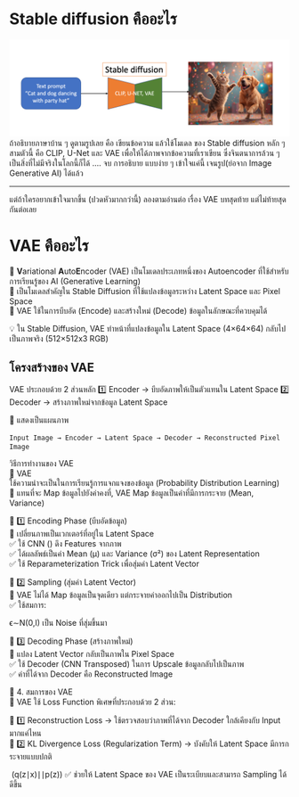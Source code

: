 # Stable diffusion คืออะไร

![what is stable diffusion](image-4.png)
 ถ้าอธิบายภาษาบ้าน ๆ ดูตามรูปเลย คือ เขียนข้อความ แล้วใช้โมเดล ของ Stable diffusion  หลัก ๆ สามตัวนี้ คือ CLIP, U-Net และ VAE
 เพื่อให้ได้ภาพจากข้อความที่เราเขียน ซึ่งจินตนาการล้วน ๆ เป็นสิ่งที่ไม่มีจริงในโลกนี้ก็ได้ .... จบ การอธิบาย แบบง่าย ๆ เข้าใจแค่นี้ เจนรูป(ย่อจาก Image Generative AI) ได้แล้ว

---
แต่ถ้าใครอยากเข้าใจมากขึ้น (ปวดหัวมากกว่านี้) ลองตามอ่านต่อ เรื่อง VAE บทสุดท้าย แต่ไม่ท้ายสุด กันต่อเลย

# VAE คืออะไร
📌 **V**ariational **A**uto**E**ncoder (VAE) เป็นโมเดลประเภทหนึ่งของ Autoencoder ที่ใช้สำหรับการเรียนรู้ของ AI (Generative Learning) <br>
📌 เป็นโมเดลสำคัญใน Stable Diffusion ที่ใช้แปลงข้อมูลระหว่าง Latent Space และ Pixel Space <br>
📌 VAE ใช้ในการบีบอัด (Encode) และสร้างใหม่ (Decode) ข้อมูลในลักษณะที่ควบคุมได้

💡 ใน Stable Diffusion, VAE ทำหน้าที่แปลงข้อมูลใน Latent Space (4×64×64) กลับไปเป็นภาพจริง (512×512x3 RGB) <br>

## โครงสร้างของ VAE

VAE ประกอบด้วย 2 ส่วนหลัก
1️⃣ Encoder → บีบอัดภาพให้เป็นตัวแทนใน Latent Space
2️⃣ Decoder → สร้างภาพใหม่จากข้อมูล Latent Space

🔹 แสดงเป็นแผนภาพ <br>
```
Input Image → Encoder → Latent Space → Decoder → Reconstructed Pixel Image
```

วิธีการทำงานของ VAE <br>
📌 VAE <br> ใช้ความน่าจะเป็นในการเรียนรู้การแจกแจงของข้อมูล (Probability Distribution Learning) <br>
📌 แทนที่จะ Map ข้อมูลไปยังค่าคงที่, VAE Map ข้อมูลเป็นค่าที่มีการกระจาย (Mean, Variance)

🔹 1️⃣ Encoding Phase (บีบอัดข้อมูล) <br>
📌 เปลี่ยนภาพเป็นเวกเตอร์ที่อยู่ใน Latent Space <br>
✅ ใช้ CNN () ดึง Features จากภาพ <br>
✅ ได้ผลลัพธ์เป็นค่า Mean (μ) และ Variance (σ²) ของ Latent Representation <br>
✅ ใช้ Reparameterization Trick เพื่อสุ่มค่า Latent Vector <br>

🔹 2️⃣ Sampling (สุ่มค่า Latent Vector) <br>
📌 VAE ไม่ได้ Map ข้อมูลเป็นจุดเดียว แต่กระจายค่าออกไปเป็น Distribution <br>
✅ ใช้สมการ: <br>


ϵ∼N(0,I) เป็น Noise ที่สุ่มขึ้นมา

🔹 3️⃣ Decoding Phase (สร้างภาพใหม่) <br>
📌 แปลง Latent Vector กลับเป็นภาพใน Pixel Space <br>
✅ ใช้ Decoder (CNN Transposed) ในการ Upscale ข้อมูลกลับไปเป็นภาพ <br>
✅ ค่าที่ได้จาก Decoder คือ Reconstructed Image <br>

📜 4. สมการของ VAE <br>
📌 VAE ใช้ Loss Function พิเศษที่ประกอบด้วย 2 ส่วน: <br>


🔹 1️⃣ Reconstruction Loss → ใช้ตรวจสอบว่าภาพที่ได้จาก Decoder ใกล้เคียงกับ Input มากแค่ไหน <br>
🔹 2️⃣ KL Divergence Loss (Regularization Term) → บังคับให้ Latent Space มีการกระจายแบบปกติ <br>

​
 (q(z∣x)∣∣p(z))
✅ ช่วยให้ Latent Space ของ VAE เป็นระเบียบและสามารถ Sampling ได้ดีขึ้น
